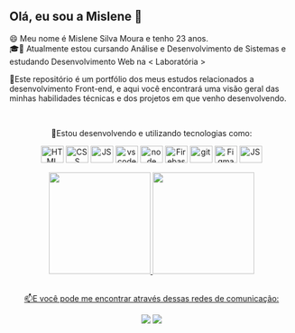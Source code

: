 ## Olá, eu sou a Mislene 👋

😄 Meu nome é Mislene Silva Moura e tenho 23 anos.
<br>
🎓📕 Atualmente estou cursando Análise e Desenvolvimento de Sistemas e estudando Desenvolvimento Web na < Laboratória >

📌Este repositório é um portfólio dos meus estudos relacionados a desenvolvimento Front-end, e aqui você encontrará uma visão geral das minhas habilidades técnicas e dos projetos em que venho desenvolvendo. <br>

<div align="center" dir="auto"><br>
  <p>📕Estou desenvolvendo e utilizando tecnologias como:</p>
  <a target="_blank" rel="noopener noreferrer nofollow" href="https://cdn.jsdelivr.net/gh/devicons/devicon/icons/html5/html5-original.svg"><img align="center" alt="HTML" height="30" width="40" src="https://cdn.jsdelivr.net/gh/devicons/devicon/icons/html5/html5-original.svg" style="max-width: 100%;"></a>
  <a target="_blank" rel="noopener noreferrer nofollow" href="https://cdn.jsdelivr.net/gh/devicons/devicon/icons/css3/css3-original.svg"><img align="center" alt="CSS" height="30" width="40" src="https://cdn.jsdelivr.net/gh/devicons/devicon/icons/css3/css3-original.svg" style="max-width: 100%;"></a>
  <a target="_blank" rel="noopener noreferrer nofollow" href="https://cdn.jsdelivr.net/gh/devicons/devicon/icons/javascript/javascript-plain.svg"><img align="center" alt="JS" height="30" width="40" src="https://cdn.jsdelivr.net/gh/devicons/devicon/icons/javascript/javascript-plain.svg" style="max-width: 100%;"></a>
  <a target="_blank" rel="noopener noreferrer nofollow" href="https://camo.githubusercontent.com/5fa137d222dde7b69acd22c6572a065ce3656e6ffa1f5e88c1b5c7a935af3cc6/68747470733a2f2f63646e2e6a7364656c6976722e6e65742f67682f64657669636f6e732f64657669636f6e2f69636f6e732f7673636f64652f7673636f64652d6f726967696e616c2e737667"><img align="center" alt="vscode" height="30" width="40" src="https://camo.githubusercontent.com/5fa137d222dde7b69acd22c6572a065ce3656e6ffa1f5e88c1b5c7a935af3cc6/68747470733a2f2f63646e2e6a7364656c6976722e6e65742f67682f64657669636f6e732f64657669636f6e2f69636f6e732f7673636f64652f7673636f64652d6f726967696e616c2e737667" data-canonical-src="https://cdn.jsdelivr.net/gh/devicons/devicon/icons/vscode/vscode-original.svg" style="max-width: 100%;"></a>
   <a target="_blank" rel="noopener noreferrer nofollow" href="https://cdn.jsdelivr.net/gh/devicons/devicon/icons/nodejs/nodejs-plain.svg"><img align="center" alt="node" height="30" width="40" src="https://cdn.jsdelivr.net/gh/devicons/devicon/icons/nodejs/nodejs-plain.svg" style="max-width: 100%;"></a>
   <a target="_blank" rel="noopener noreferrer nofollow" href="https://cdn.jsdelivr.net/gh/devicons/devicon/icons/firebase/firebase-plain.svg"><img align="center" alt="Firebase" height="30" width="40" src="https://cdn.jsdelivr.net/gh/devicons/devicon/icons/firebase/firebase-plain.svg" style="max-width: 100%;"></a>
  <a xmlns="http://www.w3.org/2000/svg" width="256" height="256" fill="none" viewBox="0 0 256 256"><rect width="256" height="256" fill="#F4F2ED" rx="60"/><path fill="#E23237" d="M34.25 61.125L127.325 28L222.85 60.6125L207.412 183.7L127.325 228L48.5375 184.275L34.25 61.125Z"/><path fill="#B52E31" d="M222.85 60.6125L127.325 28V228L207.412 183.7L222.85 60.6125Z"/><path fill="#fff" d="M127.469 51.375L69.4688 180.375L91.1125 179.937L102.8 150.788H154.675L167.375 180.163L188.012 180.6L127.469 51.375ZM127.612 92.7875L147.237 133.769H110.5L127.669 92.7875H127.612Z"/></a>
  <a target="_blank" rel="noopener noreferrer nofollow" href="https://camo.githubusercontent.com/dc9e7e657b4cd5ba7d819d1a9ce61434bd0ddbb94287d7476b186bd783b62279/68747470733a2f2f63646e2e6a7364656c6976722e6e65742f67682f64657669636f6e732f64657669636f6e2f69636f6e732f6769742f6769742d6f726967696e616c2e737667"><img align="center" alt="git" height="30" width="40" src="https://camo.githubusercontent.com/dc9e7e657b4cd5ba7d819d1a9ce61434bd0ddbb94287d7476b186bd783b62279/68747470733a2f2f63646e2e6a7364656c6976722e6e65742f67682f64657669636f6e732f64657669636f6e2f69636f6e732f6769742f6769742d6f726967696e616c2e737667" data-canonical-src="https://cdn.jsdelivr.net/gh/devicons/devicon/icons/git/git-original.svg" style="max-width: 100%;"></a>
  <a target="_blank" rel="noopener noreferrer nofollow" href="https://camo.githubusercontent.com/cdd289ae72f33665800bc6a63936d5afa0454214d520945780894151112a055f/68747470733a2f2f63646e2e6a7364656c6976722e6e65742f67682f64657669636f6e732f64657669636f6e2f69636f6e732f6669676d612f6669676d612d6f726967696e616c2e737667"><img align="center" alt="Figma" height="30" width="40" src="https://camo.githubusercontent.com/cdd289ae72f33665800bc6a63936d5afa0454214d520945780894151112a055f/68747470733a2f2f63646e2e6a7364656c6976722e6e65742f67682f64657669636f6e732f64657669636f6e2f69636f6e732f6669676d612f6669676d612d6f726967696e616c2e737667" data-canonical-src="https://cdn.jsdelivr.net/gh/devicons/devicon/icons/figma/figma-original.svg" style="max-width: 100%;"></a>
  <a target="_blank" rel="noopener noreferrer nofollow" href="https://cdn.jsdelivr.net/gh/devicons/devicon/icons/trello/trello-plain.svg"><img align="center" alt="JS" height="30" width="40" src="https://cdn.jsdelivr.net/gh/devicons/devicon/icons/trello/trello-plain.svg" style="max-width: 100%;"></a>
</div>

<br>

<div align="center">
<a href="https://github.com/MisleneSM">
<img height="180em" src="https://github-readme-stats.vercel.app/api/top-langs/?username=MisleneSM&layout=compact&langs_count=7&theme=dracula"/>
<img height="180em" src="https://github-readme-stats.vercel.app/api?username=MisleneSM&show_icons=true&theme=dracula&include_all_commits=true&count_private=true"/>
</div>
  
<br>

<div align="center">
  <p>📫E você pode me encontrar através dessas redes de comunicação:</p>
  <a href = "mailto:mislene.moura2000@gmail.com"><img src="https://img.shields.io/badge/Gmail-D14836?style=for-the-badge&logo=gmail&logoColor=white" target="_blank"></a>
  <a href="https://www.linkedin.com/in/mislene-silva-moura-1211531b4/" target="_blank"><img src="https://img.shields.io/badge/-LinkedIn-%230077B5?style=for-the-badge&logo=linkedin&logoColor=white" target="_blank"></a>
</div>

